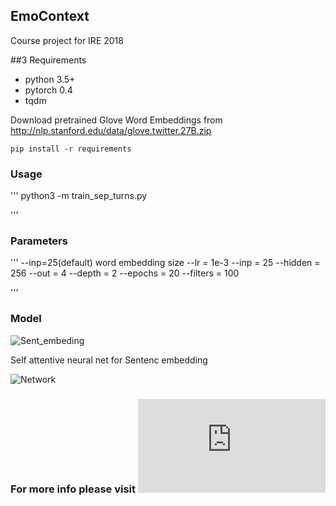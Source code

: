 ## EmoContext
Course project for IRE 2018


##3 Requirements

* python 3.5+
* pytorch 0.4
* tqdm

Download pretrained Glove Word Embeddings from http://nlp.stanford.edu/data/glove.twitter.27B.zip

```
pip install -r requirements

```

### Usage

'''
python3 -m train_sep_turns.py 

'''

### Parameters

'''
--inp=25(default) word embedding size
--lr = 1e-3
--inp = 25
--hidden = 256
--out = 4
--depth = 2
--epochs = 20
--filters = 100

'''

### Model

![Sent_embeding](sent_embed.jpeg)

Self attentive neural net for Sentenc embedding

![Network](static/network.jpeg)

### For more info please visit ![Project page](https://deepayan137.github.io/category/projects.html)